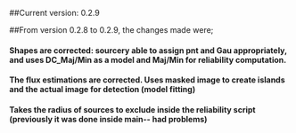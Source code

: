 ##Current version: 0.2.9


##From version 0.2.8 to 0.2.9, the changes made were;

#### Shapes are corrected: sourcery able to assign pnt and Gau appropriately, and uses DC_Maj/Min as a model and Maj/Min for reliability computation.
#### The flux estimations are corrected. Uses masked image to create islands and the actual image for detection (model fitting)
#### Takes the radius of sources to exclude inside the reliability script (previously it was done inside main-- had problems)
